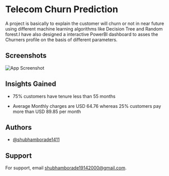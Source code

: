 # Telecom Churn Prediction

A project is basically to explain the customer will churn or
not in near future using different machine learning algorithms
like Decision Tree and Random forest.I have also designed a 
interactive PowerBI dashboard to asses the Churners profile on
 the basis of different parameters.
 


## Screenshots

![App Screenshot](https://drive.google.com/file/d/1mW8iPUEgKnu45SSu3cvBMHc8bWIXDzZe/view?usp=share_link)


## Insights Gained

- 75% customers have tenure less than 55 months

- Average Monthly charges are USD 64.76 whereas 25% customers pay more than USD 89.85 per month



## Authors

- [@shubhamborade1411](https://www.github.com/octokatherine)


## Support

For support, email shubhamborade19142000@gmail.com.
